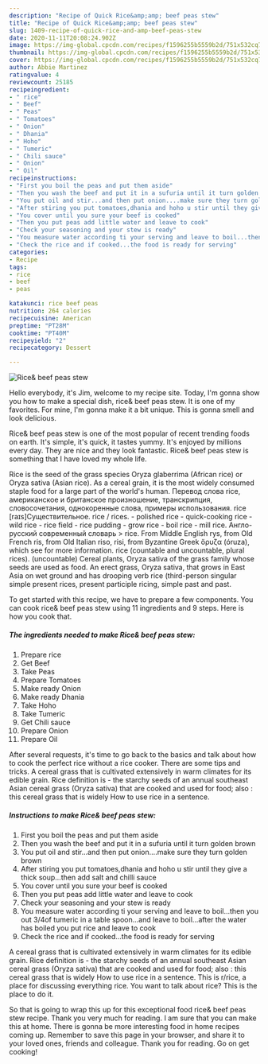```yaml
---
description: "Recipe of Quick Rice&amp;amp; beef peas stew"
title: "Recipe of Quick Rice&amp;amp; beef peas stew"
slug: 1409-recipe-of-quick-rice-and-amp-beef-peas-stew
date: 2020-11-11T20:08:24.902Z
image: https://img-global.cpcdn.com/recipes/f1596255b5559b2d/751x532cq70/rice-beef-peas-stew-recipe-main-photo.jpg
thumbnail: https://img-global.cpcdn.com/recipes/f1596255b5559b2d/751x532cq70/rice-beef-peas-stew-recipe-main-photo.jpg
cover: https://img-global.cpcdn.com/recipes/f1596255b5559b2d/751x532cq70/rice-beef-peas-stew-recipe-main-photo.jpg
author: Abbie Martinez
ratingvalue: 4
reviewcount: 25185
recipeingredient:
- " rice"
- " Beef"
- " Peas"
- " Tomatoes"
- " Onion"
- " Dhania"
- " Hoho"
- " Tumeric"
- " Chili sauce"
- " Onion"
- " Oil"
recipeinstructions:
- "First you boil the peas and put them aside"
- "Then you wash the beef and put it in a sufuria until it turn golden brown"
- "You put oil and stir...and then put onion....make sure they turn golden brown"
- "After stiring you put tomatoes,dhania and hoho u stir until they give a thick soup...then add salt and chilli sauce"
- "You cover until you sure your beef is cooked"
- "Then you put peas add little water and leave to cook"
- "Check your seasoning and your stew is ready"
- "You measure water according ti your serving and leave to boil...then you out 3/4of tumeric in a table spoon...and leave to boil...after the water has boiled you put rice and leave to cook"
- "Check the rice and if cooked...the food is ready for serving"
categories:
- Recipe
tags:
- rice
- beef
- peas

katakunci: rice beef peas 
nutrition: 264 calories
recipecuisine: American
preptime: "PT28M"
cooktime: "PT40M"
recipeyield: "2"
recipecategory: Dessert

---
```



![Rice&amp; beef peas stew](https://img-global.cpcdn.com/recipes/f1596255b5559b2d/751x532cq70/rice-beef-peas-stew-recipe-main-photo.jpg)

Hello everybody, it's Jim, welcome to my recipe site. Today, I'm gonna show you how to make a special dish, rice&amp; beef peas stew. It is one of my favorites. For mine, I'm gonna make it a bit unique. This is gonna smell and look delicious.

Rice&amp; beef peas stew is one of the most popular of recent trending foods on earth. It's simple, it's quick, it tastes yummy. It's enjoyed by millions every day. They are nice and they look fantastic. Rice&amp; beef peas stew is something that I have loved my whole life.

Rice is the seed of the grass species Oryza glaberrima (African rice) or Oryza sativa (Asian rice). As a cereal grain, it is the most widely consumed staple food for a large part of the world&#39;s human. Перевод слова rice, американское и британское произношение, транскрипция, словосочетания, однокоренные слова, примеры использования. rice [raɪs]Существительное. rice / rices. - polished rice - quick-cooking rice - wild rice - rice field - rice pudding - grow rice - boil rice - mill rice. Англо-русский современный словарь &gt; rice. From Middle English rys, from Old French ris, from Old Italian riso, risi, from Byzantine Greek ὄρυζα (óruza), which see for more information. rice (countable and uncountable, plural rices). (uncountable) Cereal plants, Oryza sativa of the grass family whose seeds are used as food. An erect grass, Oryza sativa, that grows in East Asia on wet ground and has drooping verb rice (third-person singular simple present rices, present participle ricing, simple past and past.


To get started with this recipe, we have to prepare a few components. You can cook rice&amp; beef peas stew using 11 ingredients and 9 steps. Here is how you cook that.

<!--inarticleads1-->

##### The ingredients needed to make Rice&amp; beef peas stew:

1. Prepare  rice
1. Get  Beef
1. Take  Peas
1. Prepare  Tomatoes
1. Make ready  Onion
1. Make ready  Dhania
1. Take  Hoho
1. Take  Tumeric
1. Get  Chili sauce
1. Prepare  Onion
1. Prepare  Oil


After several requests, it&#39;s time to go back to the basics and talk about how to cook the perfect rice without a rice cooker. There are some tips and tricks. A cereal grass that is cultivated extensively in warm climates for its edible grain. Rice definition is - the starchy seeds of an annual southeast Asian cereal grass (Oryza sativa) that are cooked and used for food; also : this cereal grass that is widely How to use rice in a sentence. 

<!--inarticleads2-->

##### Instructions to make Rice&amp; beef peas stew:

1. First you boil the peas and put them aside
1. Then you wash the beef and put it in a sufuria until it turn golden brown
1. You put oil and stir...and then put onion....make sure they turn golden brown
1. After stiring you put tomatoes,dhania and hoho u stir until they give a thick soup...then add salt and chilli sauce
1. You cover until you sure your beef is cooked
1. Then you put peas add little water and leave to cook
1. Check your seasoning and your stew is ready
1. You measure water according ti your serving and leave to boil...then you out 3/4of tumeric in a table spoon...and leave to boil...after the water has boiled you put rice and leave to cook
1. Check the rice and if cooked...the food is ready for serving


A cereal grass that is cultivated extensively in warm climates for its edible grain. Rice definition is - the starchy seeds of an annual southeast Asian cereal grass (Oryza sativa) that are cooked and used for food; also : this cereal grass that is widely How to use rice in a sentence. This is r/rice, a place for discussing everything rice. You want to talk about rice? This is the place to do it. 

So that is going to wrap this up for this exceptional food rice&amp; beef peas stew recipe. Thank you very much for reading. I am sure that you can make this at home. There is gonna be more interesting food in home recipes coming up. Remember to save this page in your browser, and share it to your loved ones, friends and colleague. Thank you for reading. Go on get cooking!
